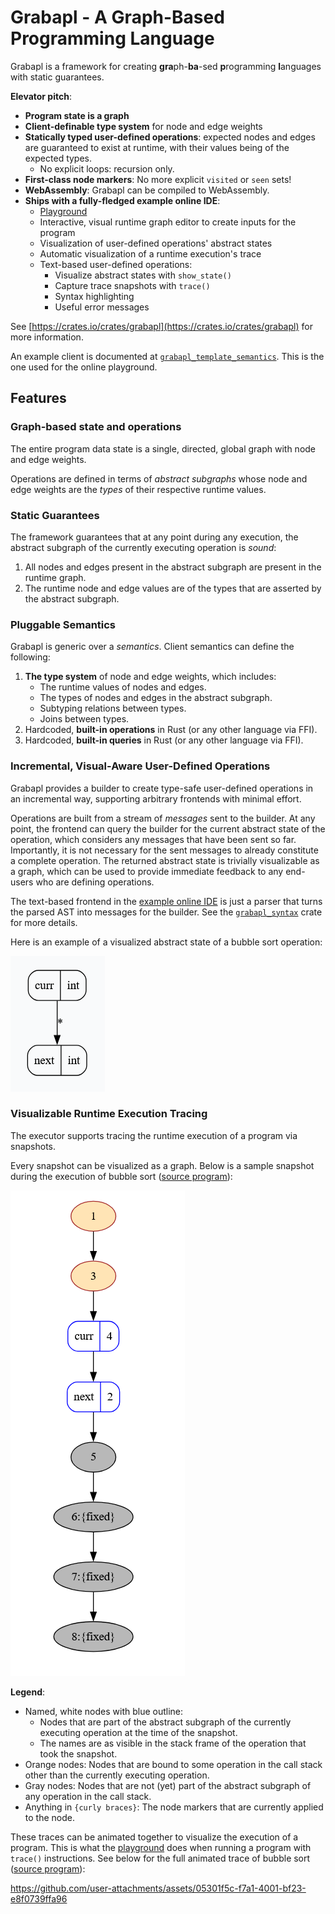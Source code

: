 # Grabapl - A Graph-Based Programming Language

Grabapl is a framework for creating **gra**ph-**ba**-sed **p**rogramming **l**anguages with
static guarantees.

**Elevator pitch**:
* **Program state is a graph**
* **Client-definable type system** for node and edge weights
* **Statically typed user-defined operations**: expected nodes and edges are guaranteed to exist at runtime, with their
  values being of the expected types.
    * No explicit loops: recursion only.
* **First-class node markers**: No more explicit `visited` or `seen` sets!
* **WebAssembly**: Grabapl can be compiled to WebAssembly.
* **Ships with a fully-fledged example online IDE**:
    * <a href="https://skius.github.io/grabapl/playground/" target="_blank">Playground</a>
    * Interactive, visual runtime graph editor to create inputs for the program
    * Visualization of user-defined operations' abstract states
    * Automatic visualization of a runtime execution's trace
    * Text-based user-defined operations:
        * Visualize abstract states with `show_state()`
        * Capture trace snapshots with `trace()`
        * Syntax highlighting
        * Useful error messages

See [https://crates.io/crates/grabapl](https://crates.io/crates/grabapl) for more information.

An example client is documented at [`grabapl_template_semantics`](https://crates.io/crates/grabapl_template_semantics).
This is the one used for the online playground.

## Features
### Graph-based state and operations
The entire program data state is a single, directed, global graph with node and edge weights.

Operations are defined in terms of *abstract subgraphs* whose node and edge weights are the *types*
of their respective runtime values.

### Static Guarantees
The framework guarantees that at any point during any execution, the abstract subgraph of the
currently executing operation is *sound*:
1. All nodes and edges present in the abstract subgraph are present in the runtime graph.
2. The runtime node and edge values are of the types that are asserted by the abstract subgraph.

### Pluggable Semantics
Grabapl is generic over a *semantics*. Client semantics can define the following:
1. **The type system** of node and edge weights, which includes:
    * The runtime values of nodes and edges.
    * The types of nodes and edges in the abstract subgraph.
    * Subtyping relations between types.
    * Joins between types.
1. Hardcoded, **built-in operations** in Rust (or any other language via FFI).
1. Hardcoded, **built-in queries** in Rust (or any other language via FFI).

### Incremental, Visual-Aware User-Defined Operations
Grabapl provides a builder to create type-safe user-defined operations in an incremental way, supporting
arbitrary frontends with minimal effort.

Operations are built from a stream of *messages* sent to the builder.
At any point, the frontend can query the builder for the current abstract state of the operation,
which considers any messages that have been sent so far.
Importantly, it is not necessary for the sent messages to already constitute a complete operation.
The returned abstract state is
trivially visualizable as a graph, which
can be used to provide immediate feedback to any end-users who are defining operations.

The text-based frontend in the <a href="https://skius.github.io/grabapl/playground/" target="_blank">example online IDE</a>
is just a parser that turns the parsed AST into messages for the builder. See the
[`grabapl_syntax`](https://crates.io/crates/grabapl_syntax/) crate for more details.

Here is an example of a visualized abstract state of a bubble sort operation:

![Bubble Sort Abstract State](docs/src/assets/bubble_sort_abstract_state.png)

### Visualizable Runtime Execution Tracing
The executor supports tracing the runtime execution of a program via snapshots.

Every snapshot can be visualized as a graph. Below is a sample snapshot during the execution of
bubble sort ([source program](https://github.com/skius/grabapl/blob/main/example_clients/online_syntax/example_programs/tracing_normal_bubble_sort_variant_b.gbpl)):

![Bubble Sort Trace](docs/src/assets/bubble_sort_normal_snapshot.png)

**Legend**:
* Named, white nodes with blue outline:
    * Nodes that are part of the abstract subgraph of the currently executing operation at the time of the snapshot.
    * The names are as visible in the stack frame of the operation that took the snapshot.
* Orange nodes: Nodes that are bound to some operation in the call stack other than the currently executing operation.
* Gray nodes: Nodes that are not (yet) part of the abstract subgraph of any operation in the call stack.
* Anything in `{curly braces}`: The node markers that are currently applied to the node.

These traces can be animated together to visualize the execution of a program.
This is what the <a href="https://skius.github.io/grabapl/playground/" target="_blank">playground</a> does
when running a program with `trace()` instructions.
See below for the full animated trace of bubble sort ([source program](https://github.com/skius/grabapl/blob/main/example_clients/online_syntax/example_programs/tracing_normal_bubble_sort_variant_b.gbpl)):



<https://github.com/user-attachments/assets/05301f5c-f7a1-4001-bf23-e8f0739ffa96>

